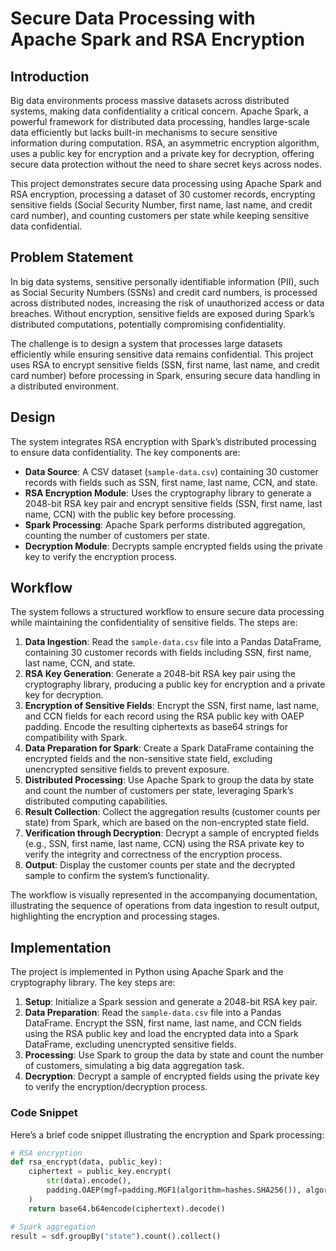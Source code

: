 # Secure Data Processing with Apache Spark and RSA Encryption

## Introduction

Big data environments process massive datasets across distributed systems, making data confidentiality a critical concern. Apache Spark, a powerful framework for distributed data processing, handles large-scale data efficiently but lacks built-in mechanisms to secure sensitive information during computation. RSA, an asymmetric encryption algorithm, uses a public key for encryption and a private key for decryption, offering secure data protection without the need to share secret keys across nodes. 

This project demonstrates secure data processing using Apache Spark and RSA encryption, processing a dataset of 30 customer records, encrypting sensitive fields (Social Security Number, first name, last name, and credit card number), and counting customers per state while keeping sensitive data confidential.

## Problem Statement

In big data systems, sensitive personally identifiable information (PII), such as Social Security Numbers (SSNs) and credit card numbers, is processed across distributed nodes, increasing the risk of unauthorized access or data breaches. Without encryption, sensitive fields are exposed during Spark’s distributed computations, potentially compromising confidentiality. 

The challenge is to design a system that processes large datasets efficiently while ensuring sensitive data remains confidential. This project uses RSA to encrypt sensitive fields (SSN, first name, last name, and credit card number) before processing in Spark, ensuring secure data handling in a distributed environment.

## Design

The system integrates RSA encryption with Spark’s distributed processing to ensure data confidentiality. The key components are:

- **Data Source**: A CSV dataset (`sample-data.csv`) containing 30 customer records with fields such as SSN, first name, last name, CCN, and state.
- **RSA Encryption Module**: Uses the cryptography library to generate a 2048-bit RSA key pair and encrypt sensitive fields (SSN, first name, last name, CCN) with the public key before processing.
- **Spark Processing**: Apache Spark performs distributed aggregation, counting the number of customers per state.
- **Decryption Module**: Decrypts sample encrypted fields using the private key to verify the encryption process.

## Workflow

The system follows a structured workflow to ensure secure data processing while maintaining the confidentiality of sensitive fields. The steps are:

1. **Data Ingestion**: Read the `sample-data.csv` file into a Pandas DataFrame, containing 30 customer records with fields including SSN, first name, last name, CCN, and state.
2. **RSA Key Generation**: Generate a 2048-bit RSA key pair using the cryptography library, producing a public key for encryption and a private key for decryption.
3. **Encryption of Sensitive Fields**: Encrypt the SSN, first name, last name, and CCN fields for each record using the RSA public key with OAEP padding. Encode the resulting ciphertexts as base64 strings for compatibility with Spark.
4. **Data Preparation for Spark**: Create a Spark DataFrame containing the encrypted fields and the non-sensitive state field, excluding unencrypted sensitive fields to prevent exposure.
5. **Distributed Processing**: Use Apache Spark to group the data by state and count the number of customers per state, leveraging Spark’s distributed computing capabilities.
6. **Result Collection**: Collect the aggregation results (customer counts per state) from Spark, which are based on the non-encrypted state field.
7. **Verification through Decryption**: Decrypt a sample of encrypted fields (e.g., SSN, first name, last name, CCN) using the RSA private key to verify the integrity and correctness of the encryption process.
8. **Output**: Display the customer counts per state and the decrypted sample to confirm the system’s functionality.

The workflow is visually represented in the accompanying documentation, illustrating the sequence of operations from data ingestion to result output, highlighting the encryption and processing stages.

## Implementation

The project is implemented in Python using Apache Spark and the cryptography library. The key steps are:

1. **Setup**: Initialize a Spark session and generate a 2048-bit RSA key pair.
2. **Data Preparation**: Read the `sample-data.csv` file into a Pandas DataFrame. Encrypt the SSN, first name, last name, and CCN fields using the RSA public key and load the encrypted data into a Spark DataFrame, excluding unencrypted sensitive fields.
3. **Processing**: Use Spark to group the data by state and count the number of customers, simulating a big data aggregation task.
4. **Decryption**: Decrypt a sample of encrypted fields using the private key to verify the encryption/decryption process.

### Code Snippet

Here’s a brief code snippet illustrating the encryption and Spark processing:

```python
# RSA encryption
def rsa_encrypt(data, public_key):
    ciphertext = public_key.encrypt(
        str(data).encode(),
        padding.OAEP(mgf=padding.MGF1(algorithm=hashes.SHA256()), algorithm=hashes.SHA256(), label=None)
    )
    return base64.b64encode(ciphertext).decode()

# Spark aggregation
result = sdf.groupBy("state").count().collect()
